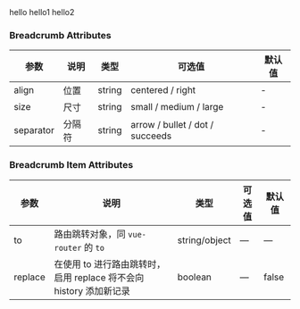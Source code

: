 
<tu-breadcrumb separator="arrow">
    <tu-breadcrumb-item :to="{}">hello</tu-breadcrumb-item>
    <tu-breadcrumb-item>hello1</tu-breadcrumb-item>
    <tu-breadcrumb-item>hello2</tu-breadcrumb-item>
</tu-breadcrumb>

### Breadcrumb Attributes
| 参数      | 说明    | 类型      | 可选值       | 默认值   |
|---------- |-------- |---------- |-------------  |-------- |
| align  | 位置 | string | centered / right  |    -     |
| size  | 尺寸 | string | small / medium / large |    -     |
| separator  | 分隔符 | string | arrow / bullet / dot / succeeds  |    -     |

### Breadcrumb Item Attributes
| 参数      | 说明          | 类型      | 可选值                           | 默认值  |
|---------- |-------------- |---------- |--------------------------------  |-------- |
| to        | 路由跳转对象，同 `vue-router` 的 `to` | string/object | — | — |
| replace   | 在使用 to 进行路由跳转时，启用 replace 将不会向 history 添加新记录 | boolean | — | false |
